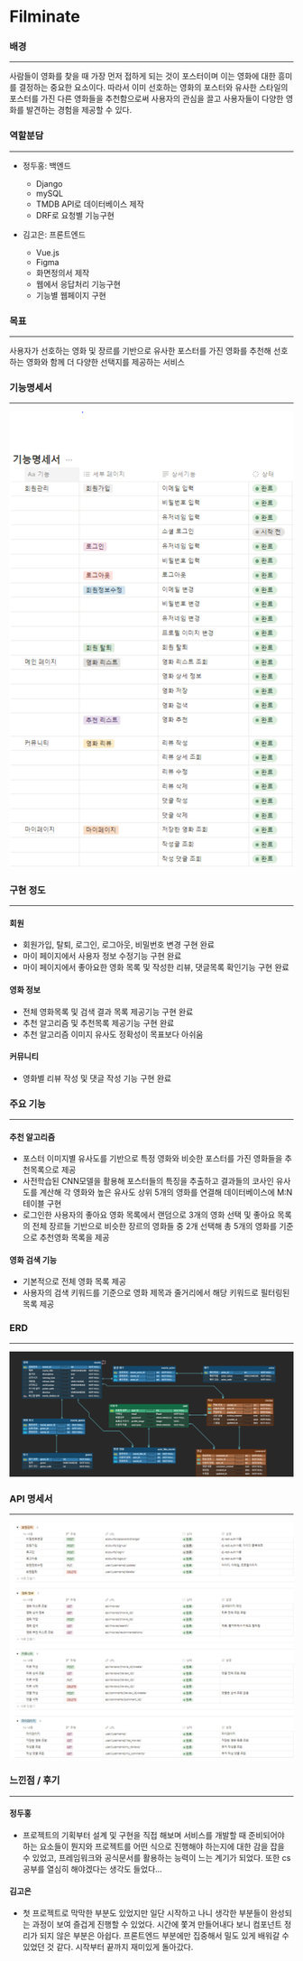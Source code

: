 # Filminate
  
### 배경
---
사람들이 영화를 찾을 때 가장 먼저 접하게 되는 것이 포스터이며 이는 영화에 대한 흥미를 결정하는 중요한 요소이다.
따라서 이미 선호하는 영화의 포스터와 유사한 스타일의 포스터를 가진 다른 영화들을 추천함으로써 사용자의 관심을 끌고 사용자들이 다양한 영화를 발견하는 경험을 제공할 수 있다.

### 역할분담
---
- 정두홍: 백엔드
    - Django
    - mySQL
    - TMDB API로 데이터베이스 제작
    - DRF로 요청별 기능구현
    
- 김고은: 프론트엔드
    - Vue.js
    - Figma
    - 화면정의서 제작
    - 웹에서 응답처리 기능구현
    - 기능별 웹페이지 구현

### 목표
---
사용자가 선호하는 영화 및 장르를 기반으로 유사한 포스터를 가진 영화를 추천해 선호하는 영화와 함께 더 다양한 선택지를 제공하는 서비스

### 기능명세서
---
![기능명세서](./image/기능명세서.PNG)

### 구현 정도
--- 
#### 회원
- 회원가입, 탈퇴, 로그인, 로그아웃, 비밀번호 변경 구현 완료
- 마이 페이지에서 사용자 정보 수정기능 구현 완료
- 마이 페이지에서 좋아요한 영화 목록 및 작성한 리뷰, 댓글목록 확인기능 구현 완료

#### 영화 정보
- 전체 영화목록 및 검색 결과 목록 제공기능 구현 완료
- 추천 알고리즘 및 추천목록 제공기능 구현 완료
- 추천 알고리즘 이미지 유사도 정확성이 목표보다 아쉬움

#### 커뮤니티
- 영화별 리뷰 작성 및 댓글 작성 기능 구현 완료

### 주요 기능
---
#### 추천 알고리즘
- 포스터 이미지별 유사도를 기반으로 특정 영화와 비슷한 포스터를 가진 영화들을 추천목록으로 제공
- 사전학습된 CNN모델을 활용해 포스터들의 특징을 추출하고  결과들의 코사인 유사도를 계산해 각 영화와 높은 유사도 상위 5개의 영화를 연결해 데이터베이스에 M:N테이블 구현
- 로그인한 사용자의 좋아요 영화 목록에서 랜덤으로 3개의 영화 선택 및 좋아요 목록의 전체 장르들 기반으로 비슷한 장르의 영화들 중 2개 선택해 총 5개의 영화를 기준으로 추천영화 목록을 제공

#### 영화 검색 기능
- 기본적으로 전체 영화 목록 제공
- 사용자의 검색 키워드를 기준으로 영화 제목과 줄거리에서 해당 키워드로 필터링된 목록 제공

### ERD
---
![ERD](./image/ERD.png)

### API 명세서
---
![API명세서](./image/API명세서.PNG)

### 느낀점 / 후기
--- 
#### 정두홍
- 프로젝트의 기획부터 설계 및 구현을 직접 해보며 서비스를 개발할 때 준비되어야 하는 요소들이 뭔지와 프로젝트를 어떤 식으로 진행해야 하는지에 대한 감을 잡을 수 있었고, 프레임워크와 공식문서를 활용하는 능력이 느는 계기가 되었다. 또한 cs공부를 열심히 해야겠다는 생각도 들었다...
#### 김고은
- 첫 프로젝트로 막막한 부분도 있었지만 일단 시작하고 나니 생각한 부분들이 완성되는 과정이 보여 즐겁게 진행할 수 있었다. 시간에 쫓겨 만들어내다 보니 컴포넌트 정리가 되지 않은 부분은 아쉽다. 프론트엔드 부분에만 집중해서 밀도 있게 배워갈 수 있었던 것 같다. 시작부터 끝까지 재미있게 돌아갔다.

